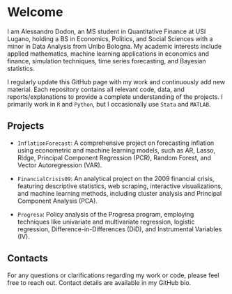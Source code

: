 # Welcome

I am Alessandro Dodon, an MS student in Quantitative Finance at USI Lugano, holding a BS in Economics, Politics, and Social Sciences with a minor in Data Analysis from Unibo Bologna. My academic interests include applied mathematics, machine learning applications in economics and finance, simulation techniques, time series forecasting, and Bayesian statistics.

I regularly update this GitHub page with my work and continuously add new material. Each repository contains all relevant code, data, and reports/explanations to provide a complete understanding of the projects. I primarily work in `R` and `Python`, but I occasionally use `Stata` and `MATLAB`.

## Projects

- `InflationForecast`: A comprehensive project on forecasting inflation using econometric and machine learning models, such as AR, Lasso, Ridge, Principal Component Regression (PCR), Random Forest, and Vector Autoregression (VAR).

- `FinancialCrisis09`: An analytical project on the 2009 financial crisis, featuring descriptive statistics, web scraping, interactive visualizations, and machine learning methods, including cluster analysis and Principal Component Analysis (PCA).

- `Progresa`: Policy analysis of the Progresa program, employing techniques like univariate and multivariate regression, logistic regression, Difference-in-Differences (DiD), and Instrumental Variables (IV).

## Contacts

For any questions or clarifications regarding my work or code, please feel free to reach out. Contact details are available in my GitHub bio.
